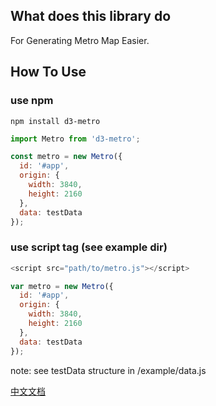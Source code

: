 ## What does this library do

For Generating Metro Map Easier.

## How To Use

### use npm

```
npm install d3-metro
```

```javascript
import Metro from 'd3-metro';

const metro = new Metro({
  id: '#app',
  origin: {
    width: 3840,
    height: 2160
  },
  data: testData
});
```


### use script tag (see example dir)

```javascript
<script src="path/to/metro.js"></script>

var metro = new Metro({
  id: '#app',
  origin: {
    width: 3840,
    height: 2160
  },
  data: testData
});
```

note: see testData structure in /example/data.js

[中文文档](./readme-zh.md)